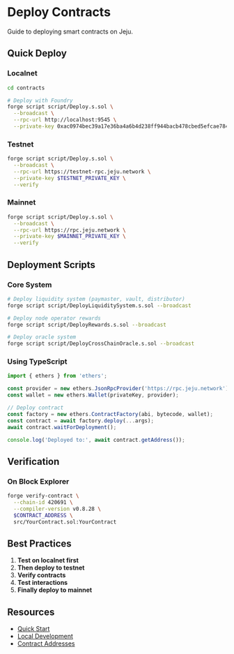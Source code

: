 # Deploy Contracts

Guide to deploying smart contracts on Jeju.

## Quick Deploy

### Localnet

```bash
cd contracts

# Deploy with Foundry
forge script script/Deploy.s.sol \
  --broadcast \
  --rpc-url http://localhost:9545 \
  --private-key 0xac0974bec39a17e36ba4a6b4d238ff944bacb478cbed5efcae784d7bf4f2ff80
```

### Testnet

```bash
forge script script/Deploy.s.sol \
  --broadcast \
  --rpc-url https://testnet-rpc.jeju.network \
  --private-key $TESTNET_PRIVATE_KEY \
  --verify
```

### Mainnet

```bash
forge script script/Deploy.s.sol \
  --broadcast \
  --rpc-url https://rpc.jeju.network \
  --private-key $MAINNET_PRIVATE_KEY \
  --verify
```

## Deployment Scripts

### Core System

```bash
# Deploy liquidity system (paymaster, vault, distributor)
forge script script/DeployLiquiditySystem.s.sol --broadcast

# Deploy node operator rewards
forge script script/DeployRewards.s.sol --broadcast

# Deploy oracle system
forge script script/DeployCrossChainOracle.s.sol --broadcast
```

### Using TypeScript

```typescript
import { ethers } from 'ethers';

const provider = new ethers.JsonRpcProvider('https://rpc.jeju.network');
const wallet = new ethers.Wallet(privateKey, provider);

// Deploy contract
const factory = new ethers.ContractFactory(abi, bytecode, wallet);
const contract = await factory.deploy(...args);
await contract.waitForDeployment();

console.log('Deployed to:', await contract.getAddress());
```

## Verification

### On Block Explorer

```bash
forge verify-contract \
  --chain-id 420691 \
  --compiler-version v0.8.28 \
  $CONTRACT_ADDRESS \
  src/YourContract.sol:YourContract
```

## Best Practices

1. **Test on localnet first**
2. **Then deploy to testnet**  
3. **Verify contracts**
4. **Test interactions**
5. **Finally deploy to mainnet**

## Resources

- [Quick Start](./quick-start.md)
- [Local Development](./local-development.md)
- [Contract Addresses](/contracts)

